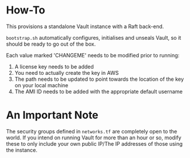 # How-To

This provisions a standalone Vault instance with a Raft back-end. 

`bootstrap.sh` automatically configures, initialises and unseals Vault, so it should be ready to go out of the box.

Each value marked 'CHANGEME' needs to be modified prior to running:

1. A license key needs to be added
2. You need to actually create the key in AWS
3. The path needs to be updated to point towards the location of the key on your local machine
4. The AMI ID needs to be added with the appropriate default username

# An Important Note

The security groups defined in `networks.tf` are completely open to the world. If you intend on running Vault for more than an hour or so, modify these to only include your own public IP/The IP addresses of those using the instance.
